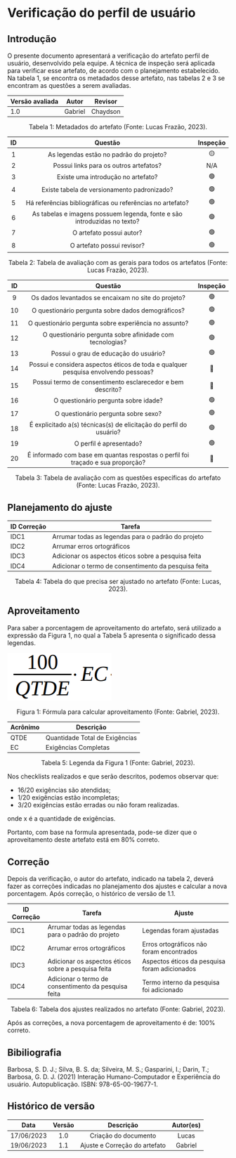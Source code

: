 # Verificação do perfil de usuário

## Introdução

O presente documento apresentará a verificação do artefato perfil de usuário, desenvolvido pela equipe. A técnica de inspeção será aplicada para verificar esse artefato, de acordo com o planejamento estabelecido. Na tabela 1, se encontra os metadados desse artefato, nas tabelas 2 e 3 se encontram as questões a serem avaliadas.

<center>

| Versão avaliada | Autor   | Revisor  |
| ---------------- | ------- | -------- |
| 1.0              | Gabriel | Chaydson |

</center>

<div style="text-align: center">
<p> Tabela 1: Metadados do artefato (Fonte: Lucas Frazão, 2023). </p>
</div>

| ID |                                 Questão                                 | Inspeção |
| :-: | :-----------------------------------------------------------------------: | :--------: |
| 1 |                 As legendas estão no padrão do projeto?                 |     🟡     |
| 2 |                  Possui links para os outros artefatos?                  |    N/A    |
| 3 |                   Existe uma introdução no artefato?                   |     🟢     |
| 4 |                Existe tabela de versionamento padronizado?                |     🟢     |
| 5 |      Há referências bibliográficas ou referências no artefato?      |     🟢     |
| 6 | As tabelas e imagens possuem legenda, fonte e são introduzidas no texto? |     🟢     |
| 7 |                         O artefato possui autor?                         |     🟢     |
| 8 |                        O artefato possui revisor?                        |     🟢     |

<div style="text-align: center">
<p> Tabela 2: Tabela de avaliação com as gerais para todos os artefatos (Fonte: Lucas Frazão, 2023). </p>
</div>

| ID |                                      Questão                                      | Inspeção |
| :-: | :---------------------------------------------------------------------------------: | :--------: |
| 9 |                 Os dados levantados se encaixam no site do projeto?                 |     🟢     |
| 10 |                 O questionário pergunta sobre dados demográficos?                 |     🟢     |
| 11 |               O questionário pergunta sobre experiência no assunto?               |     🟢     |
| 12 |              O questionário pergunta sobre afinidade com tecnologias?              |     🟢     |
| 13 |                      Possui o grau de educação do usuário?                      |     🟢     |
| 14 | Possui e considera aspectos éticos de toda e qualquer pesquisa envolvendo pessoas? |     🔴     |
| 15 |             Possui termo de consentimento esclarecedor e bem descrito?             |     🔴     |
| 16 |                        O questionário pergunta sobre idade?                        |     🟢     |
| 17 |                        O questionário pergunta sobre sexo?                        |     🟢     |
| 18 |       É explicitado a(s) técnicas(s) de elicitação do perfil do usuário?       |     🟢     |
| 19 |                              O perfil é apresentado?                              |     🟢     |
| 20 | É informado com base em quantas respostas o perfil foi traçado e sua proporção? |     🔴     |

<div style="text-align: center">
<p> Tabela 3: Tabela de avaliação com as questões específicas do artefato (Fonte: Lucas Frazão, 2023). </p>
</div>

## Planejamento do ajuste

| ID Correção | Tarefa                                               |
| ------------- | ---------------------------------------------------- |
| IDC1          | Arrumar todas as legendas para o padrão do projeto  |
| IDC2          | Arrumar erros ortográficos                          |
| IDC3          | Adicionar os aspectos éticos sobre a pesquisa feita |
| IDC4          | Adicionar o termo de consentimento da pesquisa feita |

<div style="text-align: center">
<p> Tabela 4: Tabela do que precisa ser ajustado no artefato (Fonte: Lucas, 2023). </p>
</div>

## Aproveitamento

Para saber a porcentagem de aproveitamento do artefato, será utilizado a expressão da Figura 1, no qual a Tabela 5 apresenta o significado dessa legendas.

<img src="../../../images/formulaCalculoAproveitamento.png"  alt="legenda da fórmula da figura 1"/>
<div style="text-align: center">

<p> Figura 1: Fórmula para calcular aproveitamento (Fonte: Gabriel, 2023). </p>
</div>

| Acrônimo | Descrição                     |
| --------- | ------------------------------- |
| QTDE      | Quantidade Total de Exigências |
| EC        | Exigências Completas           |

<div style="text-align: center">
<p> Tabela 5: Legenda da Figura 1 (Fonte: Gabriel, 2023). </p>
</div>

Nos checklists realizados e que serão descritos, podemos observar que:

- 16/20 exigências são atendidas;
- 1/20 exigências estão incompletas;
- 3/20 exigências estão erradas ou não foram realizadas.

onde x é a quantidade de exigências.

Portanto, com base na formula apresentada, pode-se dizer que o aproveitamento deste artefato está em 80% correto.

## Correção

Depois da verificação, o autor do artefato, indicado na tabela 2, deverá fazer as correções indicadas no planejamento dos ajustes e calcular a nova porcentagem. Após correção, o histórico de versão de 1.1.

| ID Correção | Tarefa                                               | Ajuste                                         |
| ------------- | ---------------------------------------------------- | ---------------------------------------------- |
| IDC1          | Arrumar todas as legendas para o padrão do projeto  | Legendas foram ajustadas                      |
| IDC2          | Arrumar erros ortográficos                          | Erros ortográficos não foram encontrados     |
| IDC3          | Adicionar os aspectos éticos sobre a pesquisa feita | Aspectos éticos da pesquisa foram adicionados |
| IDC4          | Adicionar o termo de consentimento da pesquisa feita | Termo interno da pesquisa foi adicionado       |

<!-- Atualizar histórico de versão, após corrigir. -->

<div style="text-align: center">
<p> Tabela 6: Tabela dos ajustes realizados no artefato (Fonte: Gabriel, 2023). </p>
</div>

Após as correções, a nova porcentagem de aproveitamento é de: 100% correto.

## Bibiliografia

Barbosa, S. D. J.; Silva, B. S. da; Silveira, M. S.; Gasparini, I.; Darin, T.; Barbosa, G. D. J. (2021) Interação Humano-Computador e Experiência do usuário. Autopublicação. ISBN: 978-65-00-19677-1.

## Histórico de versão

|    Data    | Versão |           Descrição           | Autor(es) |
| :--------: | :-----: | :-----------------------------: | :-------: |
| 17/06/2023 |   1.0   |     Criação do documento     |   Lucas   |
| 19/06/2023 |   1.1   | Ajuste e Correção do artefato |  Gabriel  |
